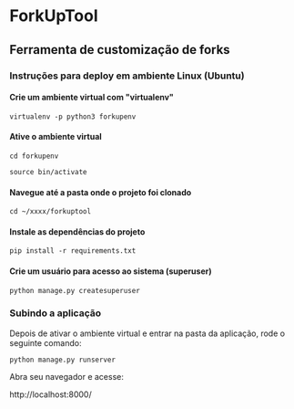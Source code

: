 # ForkUpTool
## Ferramenta de customização de forks

### Instruções para deploy em ambiente Linux (Ubuntu)

#### Crie um ambiente virtual com "virtualenv"
``` virtualenv -p python3 forkupenv ```

#### Ative o ambiente virtual 
``` cd forkupenv ```

``` source bin/activate ```

#### Navegue até a pasta onde o projeto foi clonado
``` cd ~/xxxx/forkuptool ```

#### Instale as dependências do projeto
``` pip install -r requirements.txt ```

#### Crie um usuário para acesso ao sistema (superuser)
``` python manage.py createsuperuser ```


### Subindo a aplicação 
Depois de ativar o ambiente virtual e entrar na pasta da aplicação, rode o seguinte comando:

``` python manage.py runserver ```

Abra seu navegador e acesse:

http://localhost:8000/
